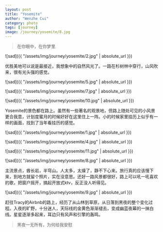 ```yaml
---
layout: post
title: "Yosemite"
author: "Wenzhe Cui"
category: photo
tags: [journey]
image: /journey/yosemite/8.jpg
---
```

> 在你眼中，在你梦里  

![sad]({{ "/assets/img/journey/yosemite/2.jpg" | absolute_url }})   

优胜美地可以说是最接近，我想象中的自然风光了。一路在杉树林中穿行，山风吹来，很有光头强的感觉。  

![sad]({{ "/assets/img/journey/yosemite/5.jpg" | absolute_url }})   

![sad]({{ "/assets/img/journey/yosemite/7.jpg" | absolute_url }})   

![sad]({{ "/assets/img/journey/yosemite/10.jpg" | absolute_url }})   

Yosemite的景色都在路上。虽然有一些著名的观景地，但路上随处可见的小风景更合我意，计划度蜜月的时候好好在这里住上一阵。小的时候家里挂历上似乎有一样的画面，找到了当年看挂历的感觉。  

![sad]({{ "/assets/img/journey/yosemite/1.jpg" | absolute_url }})   

![sad]({{ "/assets/img/journey/yosemite/4.jpg" | absolute_url }})   

![sad]({{ "/assets/img/journey/yosemite/11.jpg" | absolute_url }})  

![sad]({{ "/assets/img/journey/yosemite/8.jpg" | absolute_url }})   

主流景点，酋长岩，半穹山。人太多，太燥了，静不下心来。旅行真的应该慢下来，到地方就留个照片，实在没意思。还好一路风景都很好，路上可以吼一吼喜欢的歌，把窗户摇开，搞起开放式ktv，反正没人听得见。  

![sad]({{ "/assets/img/journey/yosemite/9.jpg" | absolute_url }})  

赶往Tracy的Airbnb的路上，经历了从山林到草原，从日落到黑夜的整个变化过程。入夜的旷野，十分迷人，天际线的金黄色渐渐褪去，变成幽蓝夜幕的一抹白线。星星逐渐多起来，耳边只有风声和引擎的轰鸣。  

> 黑夜一无所有，为何给我安慰












